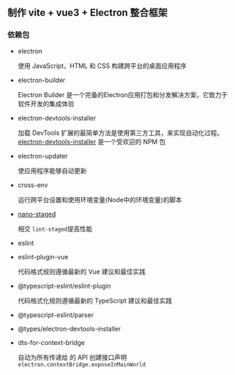 ## 制作 vite + vue3 + Electron 整合框架

### 依赖包

- electron

  使用 JavaScript，HTML 和 CSS 构建跨平台的桌面应用程序

- electron-builder

  Electron Builder 是一个完备的Electron应用打包和分发解决方案，它致力于软件开发的集成体验

- electron-devtools-installer

  加载 DevTools 扩展的最简单方法是使用第三方工具，来实现自动化过程。 [electron-devtools-installer](https://github.com/MarshallOfSound/electron-devtools-installer) 是一个受欢迎的 NPM 包

- electron-updater

  使应用程序能够自动更新
  
- cross-env

  运行跨平台设置和使用环境变量(Node中的环境变量)的脚本

- [nano-staged](https://github.com/usmanyunusov/nano-staged#readme)

  相交 `lint-staged`提高性能

- eslint

- eslint-plugin-vue

  代码格式规则遵循最新的 Vue 建议和最佳实践

- @typescript-eslint/eslint-plugin

  代码格式化规则遵循最新的 TypeScript 建议和最佳实践

- @typescript-eslint/parser

- @types/electron-devtools-installer

- dts-for-context-bridge

  自动为所有传递给 的 API 创建接口声明`electron.contextBridge.exposeInMainWorld`
